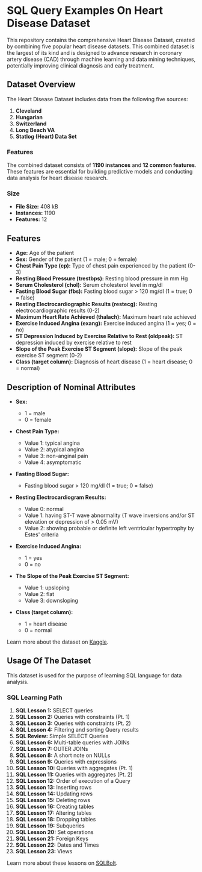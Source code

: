 # SQL Query Examples On Heart Disease Dataset

This repository contains the comprehensive Heart Disease Dataset, created by combining five popular heart disease datasets. This combined dataset is the largest of its kind and is designed to advance research in coronary artery disease (CAD) through machine learning and data mining techniques, potentially improving clinical diagnosis and early treatment.

## Dataset Overview

The Heart Disease Dataset includes data from the following five sources:

1. **Cleveland**
2. **Hungarian**
3. **Switzerland**
4. **Long Beach VA**
5. **Statlog (Heart) Data Set**

### Features

The combined dataset consists of **1190 instances** and **12 common features**. These features are essential for building predictive models and conducting data analysis for heart disease research.

### Size

- **File Size:** 408 kB
- **Instances:** 1190
- **Features:** 12

## Features

- **Age:** Age of the patient
- **Sex:** Gender of the patient (1 = male; 0 = female)
- **Chest Pain Type (cp):** Type of chest pain experienced by the patient (0-3)
- **Resting Blood Pressure (trestbps):** Resting blood pressure in mm Hg
- **Serum Cholesterol (chol):** Serum cholesterol level in mg/dl
- **Fasting Blood Sugar (fbs):** Fasting blood sugar > 120 mg/dl (1 = true; 0 = false)
- **Resting Electrocardiographic Results (restecg):** Resting electrocardiographic results (0-2)
- **Maximum Heart Rate Achieved (thalach):** Maximum heart rate achieved
- **Exercise Induced Angina (exang):** Exercise induced angina (1 = yes; 0 = no)
- **ST Depression Induced by Exercise Relative to Rest (oldpeak):** ST depression induced by exercise relative to rest
- **Slope of the Peak Exercise ST Segment (slope):** Slope of the peak exercise ST segment (0-2)
- **Class (target column):** Diagnosis of heart disease (1 = heart disease; 0 = normal)

## Description of Nominal Attributes

- **Sex:**
  - 1 = male
  - 0 = female

- **Chest Pain Type:**
  - Value 1: typical angina
  - Value 2: atypical angina
  - Value 3: non-anginal pain
  - Value 4: asymptomatic

- **Fasting Blood Sugar:**
  - Fasting blood sugar > 120 mg/dl (1 = true; 0 = false)

- **Resting Electrocardiogram Results:**
  - Value 0: normal
  - Value 1: having ST-T wave abnormality (T wave inversions and/or ST elevation or depression of > 0.05 mV)
  - Value 2: showing probable or definite left ventricular hypertrophy by Estes' criteria

- **Exercise Induced Angina:**
  - 1 = yes
  - 0 = no

- **The Slope of the Peak Exercise ST Segment:**
  - Value 1: upsloping
  - Value 2: flat
  - Value 3: downsloping

- **Class (target column):**
  - 1 = heart disease
  - 0 = normal

Learn more about the dataset on [Kaggle](https://www.kaggle.com/datasets/mexwell/heart-disease-dataset/data).

## Usage Of The Dataset

This dataset is used for the purpose of learning SQL language for data analysis.

### SQL Learning Path

1. **SQL Lesson 1:** SELECT queries
2. **SQL Lesson 2:** Queries with constraints (Pt. 1)
3. **SQL Lesson 3:** Queries with constraints (Pt. 2)
4. **SQL Lesson 4:** Filtering and sorting Query results
5. **SQL Review:** Simple SELECT Queries
6. **SQL Lesson 6:** Multi-table queries with JOINs
7. **SQL Lesson 7:** OUTER JOINs
8. **SQL Lesson 8:** A short note on NULLs
9. **SQL Lesson 9:** Queries with expressions
10. **SQL Lesson 10:** Queries with aggregates (Pt. 1)
11. **SQL Lesson 11:** Queries with aggregates (Pt. 2)
12. **SQL Lesson 12:** Order of execution of a Query
13. **SQL Lesson 13:** Inserting rows
14. **SQL Lesson 14:** Updating rows
15. **SQL Lesson 15:** Deleting rows
16. **SQL Lesson 16:** Creating tables
17. **SQL Lesson 17:** Altering tables
18. **SQL Lesson 18:** Dropping tables
19. **SQL Lesson 19:** Subqueries
20. **SQL Lesson 20:** Set operations
21. **SQL Lesson 21:** Foreign Keys
22. **SQL Lesson 22:** Dates and Times
23. **SQL Lesson 23:** Views

Learn more about these lessons on [SQLBolt](https://sqlbolt.com).